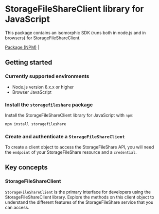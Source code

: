 # StorageFileShareClient library for JavaScript

This package contains an isomorphic SDK (runs both in node.js and in browsers) for StorageFileShareClient.



[Package (NPM)](https://www.npmjs.com/package/storagefileshare) |

## Getting started

### Currently supported environments

- Node.js version 8.x.x or higher
- Browser JavaScript


### Install the `storagefileshare` package

Install the StorageFileShareClient library for JavaScript with `npm`:

```bash
npm install storagefileshare
```

### Create and authenticate a `StorageFileShareClient`

To create a client object to access the StorageFileShare API, you will need the `endpoint` of your StorageFileShare resource and a `credential`.
## Key concepts

### StorageFileShareClient

`StorageFileShareClient` is the primary interface for developers using the StorageFileShareClient library. Explore the methods on this client object to understand the different features of the StorageFileShare service that you can access.

